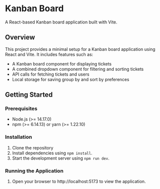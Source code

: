 # Kanban Board

A React-based Kanban board application built with Vite.

## Overview

This project provides a minimal setup for a Kanban board application using React and Vite. It includes features such as:

* A Kanban board component for displaying tickets
* A combined dropdown component for filtering and sorting tickets
* API calls for fetching tickets and users
* Local storage for saving group by and sort by preferences

## Getting Started

### Prerequisites

* Node.js (>= 14.17.0)
* npm (>= 6.14.13) or yarn (>= 1.22.10)

### Installation

1. Clone the repository
2. Install dependencies using `npm install`.
3. Start the development server using `npm run dev`.

### Running the Application

1. Open your browser to http://localhost:5173 to view the application.